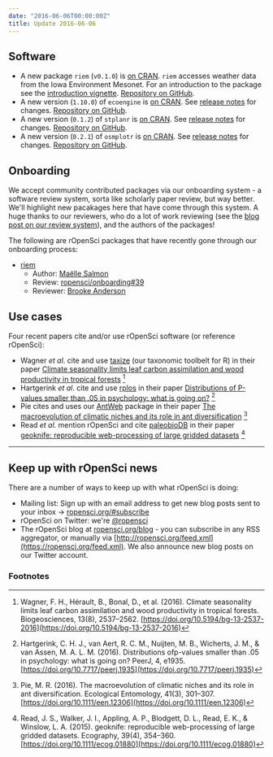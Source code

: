```yaml
---
date: "2016-06-06T00:00:00Z"
title: Update 2016-06-06
---
```


## Software

* A new package `riem` (`v0.1.0`) is [on CRAN](https://cran.rstudio.com/web/packages/riem). `riem` accesses weather data from the Iowa Environment Mesonet. For an introduction to the package see the [introduction vignette](https://cran.rstudio.com/web/packages/riem/vignettes/riem_package.html). [Repository on GitHub][riem].
* A new version (`1.10.0`) of `ecoengine` is [on CRAN](https://cran.rstudio.com/web/packages/ecoengine). See [release notes](https://github.com/ropensci/ecoengine/releases/tag/CRAN-version-1.10.0) for changes. [Repository on GitHub][ecoengine].
* A new version (`0.1.2`) of `stplanr` is [on CRAN](https://cran.rstudio.com/web/packages/stplanr). See [release notes](https://github.com/ropensci/stplanr/releases/tag/0.1.2) for changes. [Repository on GitHub][stplanr].
* A new version (`0.2.1`) of `osmplotr` is [on CRAN](https://cran.rstudio.com/web/packages/osmplotr). See [release notes](https://github.com/ropenscilabs/osmplotr/releases/tag/v0.2.1) for changes. [Repository on GitHub][osmplotr].

## Onboarding

We accept community contributed packages via our onboarding system - a software review
system, sorta like scholarly paper review, but way better. We'll highlight new pacakages
here that have come through this system. A huge thanks to our reviewers, who
do a lot of work reviewing (see the [blog post on our review system](https://ropensci.org/blog/2016/03/28/software-review)), and the authors of the packages!

The following are rOpenSci packages that have recently gone through our onboarding process:

* [riem][riem]
    * Author: [Maëlle Salmon](https://github.com/masalmon)
    * Review: [ropensci/onboarding#39](https://github.com/ropensci/onboarding/issues/39)
    * Reviewer: [Brooke Anderson](https://github.com/geanders)

## Use cases

Four recent papers cite and/or use rOpenSci software (or reference rOpenSci):

* Wagner _et al_. cite and use [taxize][taxize] (our taxonomic toolbelt for R) in their paper [Climate seasonality limits leaf carbon assimilation and wood productivity in tropical forests](https://doi.org/10.5194/bg-13-2537-2016) [^1]
* Hartgerink _et al_. cite and use [rplos][rplos] in their paper [Distributions of P-values smaller than .05 in psychology: what is going on?](https://doi.org/10.7717/peerj.1935) [^2]
* Pie cites and uses our [AntWeb][antweb] package in their paper [The macroevolution of climatic niches and its role in ant diversification](https://doi.org/10.1111/een.12306) [^3]
* Read _et al_. mention rOpenSci and cite [paleobioDB][paleobiodb] in their paper [geoknife: reproducible web-processing of large gridded datasets](https://doi.org/10.1111/ecog.01880) [^4]

-----------------------------

## Keep up with rOpenSci news

There are a number of ways to keep up with what rOpenSci is doing:

* Mailing list: Sign up with an email address to get new blog posts sent to your inbox -> [ropensci.org/#subscribe](https://ropensci.org/#subscribe)
* rOpenSci on Twitter: we're [@ropensci](https://twitter.com/ropensci)
* The rOpenSci blog at [ropensci.org/blog](https://ropensci.org/blog) - you can subscribe in any RSS aggregator, or manually via [http://ropensci.org/feed.xml](https://ropensci.org/feed.xml). We also announce new blog posts on our Twitter account.

[riem]: https://github.com/ropenscilabs/riem
[ecoengine]: https://github.com/ropensci/ecoengine
[stplanr]: https://github.com/ropensci/stplanr
[osmplotr]: https://github.com/ropenscilabs/osmplotr
[taxize]: https://github.com/ropensci/taxize
[paleobiodb]: https://github.com/ropensci/paleobioDB
[rplos]: https://github.com/ropensci/rplos
[antweb]: https://github.com/ropensci/AntWeb

### Footnotes

[^1]: Wagner, F. H., Hérault, B., Bonal, D., et al. (2016). Climate seasonality limits leaf carbon assimilation and wood productivity in tropical forests. Biogeosciences, 13(8), 2537–2562. [https://doi.org/10.5194/bg-13-2537-2016](https://doi.org/10.5194/bg-13-2537-2016)
[^2]: Hartgerink, C. H. J., van Aert, R. C. M., Nuijten, M. B., Wicherts, J. M., & van Assen, M. A. L. M. (2016). Distributions ofp-values smaller than .05 in psychology: what is going on? PeerJ, 4, e1935. [https://doi.org/10.7717/peerj.1935](https://doi.org/10.7717/peerj.1935)
[^3]: Pie, M. R. (2016). The macroevolution of climatic niches and its role in ant diversification. Ecological Entomology, 41(3), 301–307. [https://doi.org/10.1111/een.12306](https://doi.org/10.1111/een.12306)
[^4]: Read, J. S., Walker, J. I., Appling, A. P., Blodgett, D. L., Read, E. K., & Winslow, L. A. (2015). geoknife: reproducible web-processing of large gridded datasets. Ecography, 39(4), 354–360. [https://doi.org/10.1111/ecog.01880](https://doi.org/10.1111/ecog.01880)
